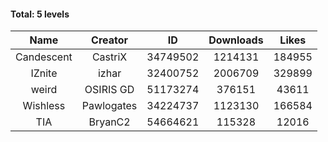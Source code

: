 #### Total: 5 levels

| Name | Creator | ID | Downloads | Likes |
|:---:|:---:|:---:|:---:|:---:|
| Candescent | CastriX | 34749502 | 1214131 | 184955
| IZnite | izhar | 32400752 | 2006709 | 329899
| weird | OSIRIS GD | 51173274 | 376151 | 43611
| Wishless | Pawlogates | 34224737 | 1123130 | 166584
|  TIA | BryanC2 | 54664621 | 115328 | 12016
